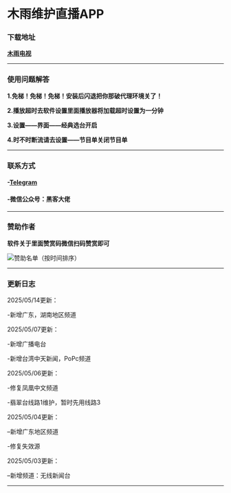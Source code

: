 # **木雨维护直播APP**



### **下载地址**

**[木雨电视](https://github.com/ALIT8569/MuYuLiveTV/releases/tag/%E6%9C%80%E6%96%B0%E7%89%88%E6%9C%AC)**

------




### **使用问题解答**

**1.免梯！免梯！免梯！安装后闪退把你那破代理环境关了！**

**2.播放超时去软件设置里面播放器将加载超时设置为一分钟**

**3.设置——界面——经典选台开启**

**4.时不时断流请去设置——节目单关闭节目单**


------




### **联系方式**

#### **-[Telegram](https://t.me/mywlkjgo_bot)**

#### **-微信公众号：黑客大佬**

------



### **赞助作者**



**软件关于里面赞赏码微信扫码赞赏即可**


![赞助名单（按时间排序）](https://github.com/user-attachments/assets/a96c17d7-93b2-4cac-83fc-96d985769676)

------



### **更新日志**

2025/05/14更新：

-新增广东，湖南地区频道


2025/05/07更新：

-新增广播电台

-新增台湾中天新闻，PoPc频道

2025/05/06更新：

-修复凤凰中文频道

-翡翠台线路1维护，暂时先用线路3

2025/05/04更新：

–新增广东地区频道

-修复失效源


2025/05/03更新：

–新增频道：无线新闻台

------

